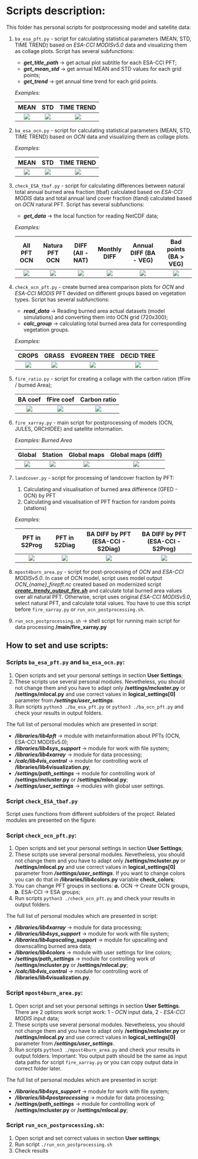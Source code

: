 # Scripts description:

This folder has personal scripts for postprocessing model and satellite data:

1. `ba_esa_pft.py` - script for calculating statistical parameters (MEAN, STD, TIME TREND) based on *ESA-CCI MODISv5.0* data and visualizing them as collage plots. Script has several subfunctions:
    - ***get_title_path*** -> get actual plot subtitle for each ESA-CCI PFT;
    - ***get_mean_std*** -> get annual MEAN and STD values for each grid points;
    - ***get_trend*** -> get annual time trend for each grid points.

    *Examples:*

    |    MEAN      |      STD      |  TIME TREND |
    |:------------:|:-------------:|:-----------:|
    | ![][fig1a]   | ![][fig1b]    | ![][fig1c]  |

    [fig1a]: https://git.bgc-jena.mpg.de/abastos/esa-cci-reccap2a/-/raw/Version_10112022/RESULTS/MAIN/ESA_PFT/Global_MEAN4BA_vis.png
    [fig1b]: https://git.bgc-jena.mpg.de/abastos/esa-cci-reccap2a/-/raw/Version_10112022/RESULTS/MAIN/ESA_PFT/Global_STD4BA_vis.png
    [fig1c]: https://git.bgc-jena.mpg.de/abastos/esa-cci-reccap2a/-/raw/Version_10112022/RESULTS/MAIN/ESA_PFT/Global_TREND4BA_vis.png

2. `ba_esa_ocn.py` - script for calculating statistical parameters (MEAN, STD, TIME TREND) based on *OCN* data and visualizing them as collage plots.

    *Examples:*

    |    MEAN      |     STD       |  TIME TREND |
    |:------------:|:-------------:|:-----------:|
    | ![][fig2a]   | ![][fig2b]    | ![][fig2c]  |

    [fig2a]: https://git.bgc-jena.mpg.de/abastos/esa-cci-reccap2a/-/raw/Version_10112022/RESULTS/MAIN/OCN_PFT/Global_MEAN4BA_vis.png
    [fig2b]: https://git.bgc-jena.mpg.de/abastos/esa-cci-reccap2a/-/raw/Version_10112022/RESULTS/MAIN/OCN_PFT/Global_STD4BA_vis.png
    [fig2c]: https://git.bgc-jena.mpg.de/abastos/esa-cci-reccap2a/-/raw/Version_10112022/RESULTS/MAIN/OCN_PFT/Global_TREND4BA_vis.png

3. `check_ESA_tbaf.py` - script for calculating differences between natural total annual burned area fraction (tbaf) calculated based on *ESA-CCI MODIS* data and total annual land cover fraction (tland) calculated based on *OCN* natural PFT. Script has several subfunctions:
    - ***get_data*** -> the local function for reading NetCDF data;

    *Examples:*

    | All PFT OCN  | Natura PFT OCN |  DIFF (All - NAT) | Monthly DIFF | Annual DIFF (BA - VEG)  | Bad points (BA > VEG) |
    |:------------:|:--------------:|:-----------------:|:------------:|:-----------------------:|:---------------------:|
    | ![][fig3a]   | ![][fig3b]     | ![][fig3c]        | ![][fig3d]   | ![][fig3e]              | ![][fig3f]            |

    [fig3a]: https://git.bgc-jena.mpg.de/abastos/esa-cci-reccap2a/-/raw/Version_10112022/RESULTS/MAIN/DIFF_TBAF/lfrac_all_PFT.png
    [fig3b]: https://git.bgc-jena.mpg.de/abastos/esa-cci-reccap2a/-/raw/Version_10112022/RESULTS/MAIN/DIFF_TBAF/lfrac_nat_PFT.png
    [fig3c]: https://git.bgc-jena.mpg.de/abastos/esa-cci-reccap2a/-/raw/Version_10112022/RESULTS/MAIN/DIFF_TBAF/lfrac_diff.png
    [fig3d]: https://git.bgc-jena.mpg.de/abastos/esa-cci-reccap2a/-/raw/Version_10112022/RESULTS/MAIN/DIFF_TBAF/monthly_fdiff_2011.png
    [fig3e]: https://git.bgc-jena.mpg.de/abastos/esa-cci-reccap2a/-/raw/Version_10112022/RESULTS/MAIN/DIFF_TBAF/annual_fdiff_2011.png
    [fig3f]: https://git.bgc-jena.mpg.de/abastos/esa-cci-reccap2a/-/raw/Version_10112022/RESULTS/MAIN/DIFF_TBAF/bad_points.png

4. `check_ocn_pft.py` - create burned area comparison plots for *OCN* and *ESA-CCI MODIS* PFT devided on different groups based on vegetation types. Script has several subfunctions:
    - ***read_data*** -> Reading burned area actual datasets (model simulations) and converting them into OCN grid (720x300);
    - ***calc_group*** -> calculating total burned area data for corresponding vegetation groups.

    *Examples:*

    | CROPS        | GRASS          |   EVGREEN TREE    | DECID TREE   |
    |:------------:|:--------------:|:-----------------:|:------------:|
    | ![][fig4a]   | ![][fig4b]     | ![][fig4c]        | ![][fig4d]   |

    [fig4a]: https://git.bgc-jena.mpg.de/abastos/esa-cci-reccap2a/-/raw/Version_10112022/RESULTS/MAIN/PFT_COMP/PFT_crops.png
    [fig4b]: https://git.bgc-jena.mpg.de/abastos/esa-cci-reccap2a/-/raw/Version_10112022/RESULTS/MAIN/PFT_COMP/PFT_grass.png
    [fig4c]: https://git.bgc-jena.mpg.de/abastos/esa-cci-reccap2a/-/raw/Version_10112022/RESULTS/MAIN/PFT_COMP/PFT_evgreen.png
    [fig4d]: https://git.bgc-jena.mpg.de/abastos/esa-cci-reccap2a/-/raw/Version_10112022/RESULTS/MAIN/PFT_COMP/PFT_decid.png

5. `fire_ratio.py` - script for creating a collage with the carbon ration (fFire / burned Area);

    | BA coef    | fFire coef | Carbon ratio  |
    |:----------:|:----------:|:-------------:|
    | ![][fig5a] | ![][fig5b] | ![][fig5c]    |

    [fig5a]: https://git.bgc-jena.mpg.de/abastos/esa-cci-reccap2a/-/raw/Version_10112022/RESULTS/MAIN/FIRE_RATIO/ba_coef_Europe.png
    [fig5b]: https://git.bgc-jena.mpg.de/abastos/esa-cci-reccap2a/-/raw/Version_10112022/RESULTS/MAIN/FIRE_RATIO/ffire_coef_Europe.png
    [fig5c]: https://git.bgc-jena.mpg.de/abastos/esa-cci-reccap2a/-/raw/Version_10112022/RESULTS/MAIN/FIRE_RATIO/carbon_ration_Europe.png

6. `fire_xarray.py` - main script for postprocessing of models (OCN, JULES, ORCHIDEE) and satellite information.

    *Examples: Burned Area*

    | Global        | Station        | Global maps  | Global maps (diff)   |
    |:-------------:|:--------------:|:------------:|:--------------------:|
    | ![][fig6a]    | ![][fig6b]     | ![][fig6c]   | ![][fig6d]           |

    [fig6a]: https://git.bgc-jena.mpg.de/abastos/esa-cci-reccap2a/-/raw/Version_10112022/RESULTS/MAIN/FIRE_XARRAY/BA_Global.png
    [fig6b]: https://git.bgc-jena.mpg.de/abastos/esa-cci-reccap2a/-/raw/Version_10112022/RESULTS/MAIN/FIRE_XARRAY/boxplot_burned_area_station_KAZ.png
    [fig6c]: https://git.bgc-jena.mpg.de/abastos/esa-cci-reccap2a/-/raw/Version_10112022/RESULTS/MAIN/FIRE_XARRAY/Collage_BA_Global.png
    [fig6d]: https://git.bgc-jena.mpg.de/abastos/esa-cci-reccap2a/-/raw/Version_10112022/RESULTS/MAIN/FIRE_XARRAY/Diff_BA_BA_MODIS_OCN_S2Diag_v3_Global.png

7. `landcover.py` - script for processing of landcover fraction by PFT:
    1. Calculating and visualisation of burned area difference (GFED - OCN) by PFT
    2. Calculating and visualisation of PFT fraction for random points (stations)

    *Examples:*

    | PFT in S2Prog | PFT in S2Diag  | BA DIFF by PFT (ESA-CCI - S2Diag) | BA DIFF by PFT (ESA-CCI - S2Prog)   |
    |:-------------:|:--------------:|:---------------------------------:|:-----------------------------------:|
    | ![][fig7a]    | ![][fig7b]     | ![][fig7c]                        | ![][fig7d]                          |

    [fig7a]: https://git.bgc-jena.mpg.de/abastos/esa-cci-reccap2a/-/raw/Version_10112022/RESULTS/MAIN/DIFF_BA_by_PFT/PFT_in_OCN_S2Prog.png
    [fig7b]: https://git.bgc-jena.mpg.de/abastos/esa-cci-reccap2a/-/raw/Version_10112022/RESULTS/MAIN/DIFF_BA_by_PFT/PFT_in_OCN_S2Prog.png
    [fig7c]: https://git.bgc-jena.mpg.de/abastos/esa-cci-reccap2a/-/raw/Version_10112022/RESULTS/MAIN/DIFF_BA_by_PFT/BA_DIFF_OCN_S2Prog_BA_MODIS.png
    [fig7d]: https://git.bgc-jena.mpg.de/abastos/esa-cci-reccap2a/-/raw/Version_10112022/RESULTS/MAIN/DIFF_BA_by_PFT/BA_DIFF_OCN_S2Diag_BA_MODIS.png

8. `mpost4burn_area.py` - script for post-processing of *OCN* and *ESA-CCI MODISv5.0*. In case of OCN model, script uses model output *OCN_{name}_firepft.nc* created based on modernized script ***[create_trendy_output_fire.sh][1]*** and calculate total burned area values over all natural PFT. Otherwise, script uses original *ESA-CCI MODISv5.0*, select natural PFT, and calculate total values. You have to use this script before `fire_xarray.py` or `run_ocn_postprocessing.sh`.

9. `run_ocn_postprocessing.sh` -> shell script for running main script for data processing **/main/fire_xarray.py**


## How to set and use scripts:
### Scripts `ba_esa_pft.py` and `ba_esa_ocn.py`:
1. Open scripts and set your personal settings in section **User Settings**;
2. These scripts use several personal modules. Nevetheless, you should not change them and you have to adapt only **/settings/mcluster.py** or **/settings/mlocal.py** and use correct values in **logical_settings[0]** parameter from ***/settings/user_settings***.
3. Run scripts `python3 ./ba_esa_pft.py` or `python3 ./ba_ocn_pft.py` and check your results in output folders.

The full list of personal modules which are presented in script:
- ***/libraries/lib4pft*** -> module with metainformation about PFTs (OCN, ESA-CCI MODISv5.0);
- ***/libraries/lib4sys_support*** -> module for work with file system;
- ***/libraries/lib4xarray*** -> module for data processing;
- ***/calc/lib4vis_control*** -> module for controlling work of **/libraries/lib4visualization.py**;
- ***/settings/path_settings*** -> module for controlling work of **/settings/mcluster.py** or **/settings/mlocal.py**;
- ***/settings/user_settings*** -> modules with global user settings.

### Script `check_ESA_tbaf.py`

Script uses functions from different subfolders of the project. Related modules are presented on the figure:


### Script `check_ocn_pft.py`:
1. Open scripts and set your personal settings in section **User Settings**;
2. These scripts use several personal modules. Nevetheless, you should not change them and you have to adapt only **/settings/mcluster.py** or **/settings/mlocal.py** and use correct values in **logical_settings[0]** parameter from ***/settings/user_settings***. If you want to change colors you can do that in **/libraries/lib4colors.py** variable **check_colors**;
3. You can change PFT groups in sections: ***a.*** OCN -> Create OCN groups, ***b.*** ESA-CCI -> ESA groups;
4. Run scripts `python3 ./check_ocn_pft.py` and check your results in output folders.

The full list of personal modules which are presented in script:
- ***/libraries/lib4xarray*** -> module for data processing;
- ***/libraries/lib4sys_support*** -> module for work with file system;
- ***/libraries/lib4upscaling_support*** -> module for upscalling and downscalling burned area data;
- ***/libraries/lib4colors*** -> module with user settings for line colors;
- ***/settings/path_settings*** -> module for controlling work of **/settings/mcluster.py** or **/settings/mlocal.py**;
- ***/calc/lib4vis_control*** -> module for controlling work of **/libraries/lib4visualization.py**.

### Script `mpost4burn_area.py`:
1. Open script and set your personal settings in section **User Settings**. There are 2 options work script work: 1 - *OCN* input data, 2 - *ESA-CCI MODIS* input data;
2. These scripts use several personal modules. Nevetheless, you should not change them and you have to adapt only **/settings/mcluster.py** or **/settings/mlocal.py** and use correct values in **logical_settings[0]** parameter from ***/settings/user_settings***.
3. Run scripts `python3 ./mpost4burn_area.py` and check your results in output folders.
Important: You output path should be the same as input data paths for script `fire_xarray.py` or you can copy output data in correct folder later.

The full list of personal modules which are presented in script:
- ***/libraries/lib4sys_support*** -> module for work with file system;
- ***/libraries/lib4postprocessing*** -> module for data processing;
- ***/settings/path_settings*** -> module for controlling work of **/settings/mcluster.py** or **/settings/mlocal.py**;

### Script `run_ocn_postprocessing.sh`:
1. Open script and set correct values in section **User settings**;
2. Run script `./run_ocn_postprocessing.sh`
3. Check results







[1]: https://git.bgc-jena.mpg.de/szaehle/ocn-v2/-/blob/reccap2a_ocn_updates_v202302/OCN_running_scripts/create_trendy_output_fire.sh